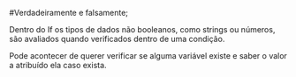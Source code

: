 #Verdadeiramente e falsamente;

Dentro do If os tipos de dados não booleanos, como strings ou números, são avaliados quando verificados dentro de uma condição. 

Pode acontecer de querer verificar se alguma variável existe e saber o valor a atribuído ela caso exista.